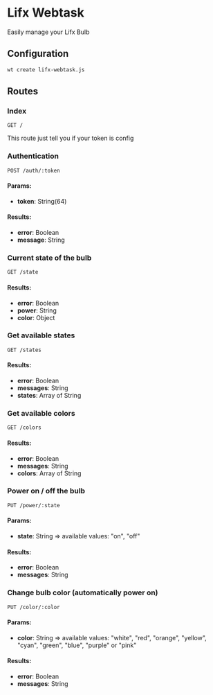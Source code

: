 # Lifx Webtask

Easily manage your Lifx Bulb

## Configuration

```bash
wt create lifx-webtask.js
```

## Routes

### Index
```
GET /
```

This route just tell you if your token is config

### Authentication
```
POST /auth/:token
```

#### Params:
  - **token**: String(64)

#### Results:
  - **error**: Boolean
  - **message**: String

### Current state of the bulb
```
GET /state
```

#### Results:
  - **error**: Boolean
  - **power**: String
  - **color**: Object

### Get available states
```
GET /states
```

#### Results:
  - **error**: Boolean
  - **messages**: String
  - **states**: Array of String

### Get available colors
```
GET /colors
```

#### Results:
  - **error**: Boolean
  - **messages**: String
  - **colors**: Array of String

### Power on / off the bulb
```
PUT /power/:state
```

#### Params:
  - **state**: String => available values: "on", "off"

#### Results:
  - **error**: Boolean
  - **messages**: String

### Change bulb color (automatically power on)
```
PUT /color/:color
```

#### Params:
  - **color**: String => available values: "white", "red", "orange", "yellow", "cyan", "green", "blue", "purple" or "pink"

#### Results:
  - **error**: Boolean
  - **messages**: String
